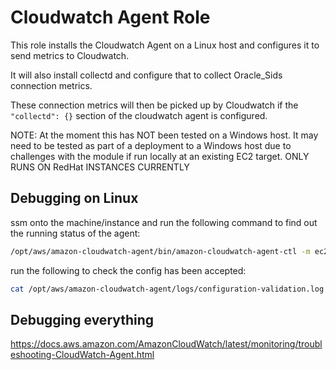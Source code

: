 # Cloudwatch Agent Role

This role installs the Cloudwatch Agent on a Linux host and configures it to send metrics to Cloudwatch.

It will also install collectd and configure that to collect Oracle_Sids connection metrics.

These connection metrics will then be picked up by Cloudwatch if the `"collectd": {}` section of the cloudwatch agent is configured.

NOTE: At the moment this has NOT been tested on a Windows host. It may need to be tested as part of a deployment to a Windows host due to challenges with the module if run locally at an existing EC2 target. ONLY RUNS ON RedHat INSTANCES CURRENTLY

## Debugging on Linux

ssm onto the machine/instance and run the following command to find out the running status of the agent:

```bash
/opt/aws/amazon-cloudwatch-agent/bin/amazon-cloudwatch-agent-ctl -m ec2 -a status
```

run the following to check the config has been accepted:

```bash
cat /opt/aws/amazon-cloudwatch-agent/logs/configuration-validation.log
```

## Debugging everything

https://docs.aws.amazon.com/AmazonCloudWatch/latest/monitoring/troubleshooting-CloudWatch-Agent.html
